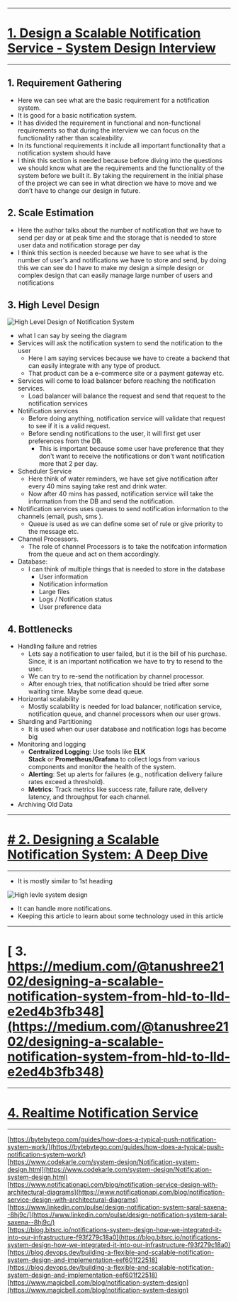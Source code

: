 

----
# [ 1. Design a Scalable Notification Service - System Design Interview](https://blog.algomaster.io/p/design-a-scalable-notification-service)  

---
## 1. Requirement Gathering

- Here we can see what are the basic requirement for a notification system.
- It is good for a basic notification system.
- It has divided the requirement in functional and non-functional requirements so that during the interview we can focus on the functionality rather than scaleability.
- In its functional requirements it include all important functionality that a notification system should have
- I think this section is needed because before diving into the questions we should know what are the requirements and the functionality of the system before we built it. By taking the requirement in the initial phase of the project we can see in what direction we have to move and we don’t have to change our design in future.

## 2. Scale Estimation

- Here the author talks about the number of notification that we have to send per day or at peak time and the storage that is needed to store user data and notification storage per day
- I think this section is needed because we have to see what is the number of user's and notifications we have to store and send, by doing this we can see do I have to make my design a simple design or complex design that can easily manage large number of users and notifications

## 3. High Level Design

![High Level Design of Notification System](https://substackcdn.com/image/fetch/$s_!FCvc!,f_auto,q_auto:good,fl_progressive:steep/https%3A%2F%2Fsubstack-post-media.s3.amazonaws.com%2Fpublic%2Fimages%2Fd2f3b21f-5366-4e42-b868-c3df3548cf62_1697x944.png)

- what I can say by seeing the diagram
- Services will ask the notification system to send the notification to the user
	- Here I am saying services because we have to create a backend that can easily integrate with any type of product. 
	- That product can be a e-commerce site or a payment gateway etc.
- Services will come to load balancer before reaching the notification services.
	- Load balancer will balance the request and send that request to the notification services
- Notification services
	- Before doing anything, notification service will validate that request to see if it is a valid request.
	- Before sending notifications to the user, it will first get user preferences from the DB.
		- This is important because some user have preference that they don't want to receive the notifications or don't want notification more that 2 per day.
- Scheduler Service
	- Here think of water reminders, we have set give notification after every 40 mins saying take rest and drink water.
	- Now after 40 mins has passed, notification service will take the information from the DB and send the notification.
- Notification services uses queues to send notification information to the channels (email, push, sms ).
	- Queue is used as we can define some set of rule or give priority to the message etc.
- Channel Processors.
	- The role of channel Processors is to take the notifcation information from the queue and act on them accordingly.
- Database:
	- I can think of multiple things that is needed to store in the database
		- User information
		- Notification information
		- Large files
		- Logs / Notification status
		- User preference data
## 4. Bottlenecks

- Handling failure and retries
	- Lets say a notification to user failed, but it is the bill of his purchase. Since, it is an important notification we have to try to resend to the user.
	- We can try to re-send the notification by channel processor.
	- After enough tries, that notification should be tried after some waiting time. Maybe some dead queue.
- Horizontal scalability
	- Mostly scalability is needed for load balancer, notification service, notification queue, and channel processors when our user grows.
- Sharding and Partitioning
	- It is used when our user database and notification logs has become big
- Monitoring and logging 
	- **Centralized Logging**: Use tools like **ELK Stack** or **Prometheus/Grafana** to collect logs from various components and monitor the health of the system.
	- **Alerting**: Set up alerts for failures (e.g., notification delivery failure rates exceed a threshold).
	- **Metrics**: Track metrics like success rate, failure rate, delivery latency, and throughput for each channel.
- Archiving Old Data

----
# [# 2. Designing a Scalable Notification System: A Deep Dive](https://medium.com/@rahulgargblog/designing-a-scalable-notification-system-a-deep-dive-3f0fc9161e21)
---
- It is mostly similar to 1st heading

![High levle system design](https://miro.medium.com/v2/resize:fit:1400/format:webp/1*ehWkBafOxyRpybcqVx9oOg.png)

- It can handle more notifications.
- Keeping this article to learn about some technology used in this article
---
#  [ 3. https://medium.com/@tanushree2102/designing-a-scalable-notification-system-from-hld-to-lld-e2ed4b3fb348](https://medium.com/@tanushree2102/designing-a-scalable-notification-system-from-hld-to-lld-e2ed4b3fb348)  

---
# [4. Realtime Notification Service](https://medium.com/@in10se/system-design-interview-question-3-realtime-notification-service-14fe1dec8e2a)  

---











[https://bytebytego.com/guides/how-does-a-typical-push-notification-system-work/](https://bytebytego.com/guides/how-does-a-typical-push-notification-system-work/)  
[https://www.codekarle.com/system-design/Notification-system-design.html](https://www.codekarle.com/system-design/Notification-system-design.html)  
[https://www.notificationapi.com/blog/notification-service-design-with-architectural-diagrams](https://www.notificationapi.com/blog/notification-service-design-with-architectural-diagrams)  
[https://www.linkedin.com/pulse/design-notification-system-saral-saxena--8hj9c/](https://www.linkedin.com/pulse/design-notification-system-saral-saxena--8hj9c/)  
[https://blog.bitsrc.io/notifications-system-design-how-we-integrated-it-into-our-infrastructure-f93f279c18a0](https://blog.bitsrc.io/notifications-system-design-how-we-integrated-it-into-our-infrastructure-f93f279c18a0)  
[https://blog.devops.dev/building-a-flexible-and-scalable-notification-system-design-and-implementation-eef601f22518](https://blog.devops.dev/building-a-flexible-and-scalable-notification-system-design-and-implementation-eef601f22518)  
[https://www.magicbell.com/blog/notification-system-design](https://www.magicbell.com/blog/notification-system-design)

